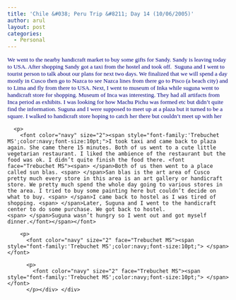 ```yaml
---
title: 'Chile &#038; Peru Trip &#8211; Day 14 (10/06/2005)'
author: arul
layout: post
categories:
  - Personal
---
```

<div id="msgcns!A7680953F5FDC114!476" class="bvMsg">
  <div>
    <p>
      <font color="navy" size="2"><span style="font-family:'Trebuchet MS';color:navy;font-size:10pt;">We went to the nearby handicraft market to buy some gifts for Sandy. Sandy is leaving today to USA. After shopping Sandy got a taxi from the hostel and took off. <font face="Trebuchet MS"><span> </span>Suguna and I went to tourist person to talk about our plans for next two days. We finalized that we will spend a day mostly in Cusco then go to Nazca to see Nazca lines from there go to Pisco (a beach city) and to Lima and fly from there to USA. Next, I went to museum of Inka while suguna went to handicraft store for shopping. Museum of Inca was interesting. They had all artifacts from Inca period as exhibits. I was looking for how Machu Pichu was formed etc but didn’t quite find the information. Suguna and I were supposed to meet up at a plaza but it turned to be a square. I walked to handicraft store hoping to catch her there but couldn’t meet up with her</font></span></font> 
      
      <p>
        <font color="navy" size="2"><span style="font-family:'Trebuchet MS';color:navy;font-size:10pt;">I took taxi and came back to plaza again. She came there 15 minutes. Both of us went to a cute little vegetarian restaurant. I liked the ambience of the restaurant but the food was ok. I didn’t quite finish the food there. <font face="Trebuchet MS"><span> </span>Both of us then went to a place called sun blas. <span> </span>San blas is the art area of Cusco pretty much every store in this area is an art gallery or handicraft store. We pretty much spend the whole day going to various stores in the area. I tried to buy some painting here but couldn’t decide on what to buy. <span> </span>I came back to hostel as I was tired of shopping. <span> </span>Later, Suguna and I went to the handicraft center to do some purchase. We got back to hostel. <span> </span>Suguna wasn’t hungry so I went out and got myself dinner.</font></span></font> 
        
        <p>
          <font color="navy" size="2" face="Trebuchet MS"><span style="font-family:'Trebuchet MS';color:navy;font-size:10pt;"> </span></font> 
          
          <p>
            <font color="navy" size="2" face="Trebuchet MS"><span style="font-family:'Trebuchet MS';color:navy;font-size:10pt;"> </span></font>
          </p></div> </div>
